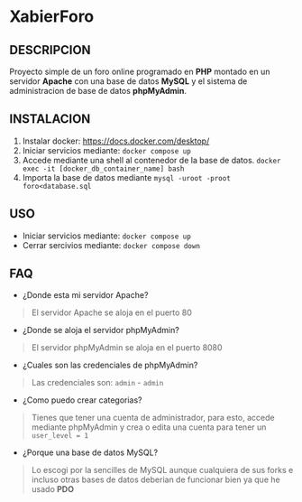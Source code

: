# XabierForo

## DESCRIPCION

Proyecto simple de un foro online programado en **PHP** montado en un servidor **Apache** con una base de datos **MySQL** y el sistema de administracion de base de datos **phpMyAdmin**.

## INSTALACION

1. Instalar docker: <https://docs.docker.com/desktop/>
2. Iniciar servicios mediante: `docker compose up`
3. Accede mediante una shell al contenedor de la base de datos. `docker exec -it [docker_db_container_name] bash`
4. Importa la base de datos mediante `mysql -uroot -proot foro<database.sql`

## USO

* Iniciar servicios mediante: `docker compose up`
* Cerrar sercivios mediante: `docker compose down`

## FAQ

* ¿Donde esta mi servidor Apache?

> El servidor Apache se aloja en el puerto 80

* ¿Donde se aloja el servidor phpMyAdmin?

> El servidor phpMyAdmin se aloja en el puerto 8080

* ¿Cuales son las credenciales de phpMyAdmin?

> Las credenciales son: `admin` - `admin`

* ¿Como puedo crear categorias?

> Tienes que tener una cuenta de administrador, para esto, accede mediante phpMyAdmin y crea o edita una cuenta para tener un `user_level = 1`

* ¿Porque una base de datos MySQL?

> Lo escogi por la sencilles de MySQL aunque cualquiera de sus forks e incluso otras bases de datos deberian de funcionar bien ya que he usado **PDO**

